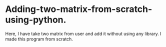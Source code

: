 # Adding-two-matrix-from-scratch-using-python.
Here, I have take two matrix from user and add it without using any library. I made this program from scratch.
